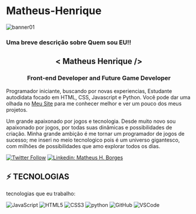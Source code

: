 # Matheus-Henrique
![banner01](https://user-images.githubusercontent.com/60525913/98497204-203c7e80-2222-11eb-818a-a1a749de0575.jpg)

<h3 aling="center">Uma breve descrição sobre Quem sou EU!!</h3>

<h2 align="center">< Matheus Henrique /></h2>
<h3 align="center">Front-end Developer and Future Game Developer</h3>

Programador iniciante, buscando por novas experiencias, Estudante autodidata focado em HTML, CSS, Javascript e Python. Você pode dar uma olhada no [Meu Site](https://matheus-hb42.github.io/Portfolio/) para me conhecer melhor e ver um pouco dos meus projetos.

Um grande apaixonado por jogos e tecnologia. Desde muito novo sou apaixonado por jogos, por todas suas dinâmicas e possibilidades de criação. Minha grande ambição é me tornar um programador de jogos de sucesso; me inseri no meio tecnologico pois é um universo gigantesco, com milhões de possibilidades que amo explorar todos os dias.


[![Twitter Follow](https://img.shields.io/twitter/follow/Matt_Henriq42?style=social)](https://twitter.com/Matt_Henriq42)
[![Linkedin: Matheus H. Borges](https://img.shields.io/badge/-Linkedin-blue?style=flat-square&logo=Linkedin&logoColor=white&link=https://www.linkedin.com/in/matheus-henrique-b-a20235126/)](https://www.linkedin.com/in/matheus-henrique-b-a20235126/)

## ⚡ TECNOLOGIAS

tecnologias que eu trabalho:

![JavaScript](https://img.shields.io/badge/-JavaScript-black?style=flat-square&logo=javascript)
![HTML5](https://img.shields.io/badge/-HTML5-E34F26?style=flat-square&logo=html5&logoColor=white)
![CSS3](https://img.shields.io/badge/-CSS3-1572B6?style=flat-square&logo=css3)
![python](https://img.shields.io/badge/python-3.7-green?style=flat&logo=Python)
![GitHub](https://img.shields.io/badge/-GitHub-181717?style=flat-square&logo=github)
![VSCode](https://img.shields.io/badge/-VSCode-007ACC?style=flat-square&logo=visual-studio-code&logoColor=white)
